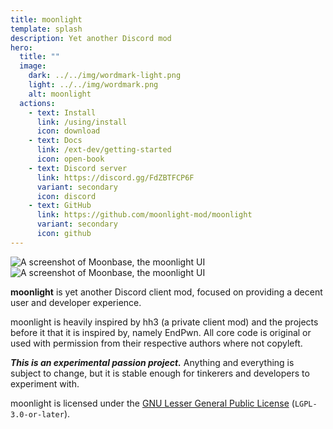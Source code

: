 ```yaml
---
title: moonlight
template: splash
description: Yet another Discord mod
hero:
  title: ""
  image:
    dark: ../../img/wordmark-light.png
    light: ../../img/wordmark.png
    alt: moonlight
  actions:
    - text: Install
      link: /using/install
      icon: download
    - text: Docs
      link: /ext-dev/getting-started
      icon: open-book
    - text: Discord server
      link: https://discord.gg/FdZBTFCP6F
      variant: secondary
      icon: discord
    - text: GitHub
      link: https://github.com/moonlight-mod/moonlight
      variant: secondary
      icon: github
---
```


<img class="light:sl-hidden" src="/moonbase.png" alt="A screenshot of Moonbase, the moonlight UI" />
<img class="dark:sl-hidden" src="/moonbase-light.png" alt="A screenshot of Moonbase, the moonlight UI" />

**moonlight** is yet another Discord client mod, focused on providing a decent user and developer experience.

moonlight is heavily inspired by hh3 (a private client mod) and the projects before it that it is inspired by, namely EndPwn. All core code is original or used with permission from their respective authors where not copyleft.

**_This is an experimental passion project._** Anything and everything is subject to change, but it is stable enough for tinkerers and developers to experiment with.

moonlight is licensed under the [GNU Lesser General Public License](https://www.gnu.org/licenses/lgpl-3.0.html) (`LGPL-3.0-or-later`).
